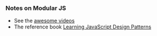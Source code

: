 ### Notes on Modular JS
- See the [awesome videos](https://goo.gl/UY13XL)
- The reference book [Learning JavaScript Design Patterns](https://goo.gl/ORyOdf)
